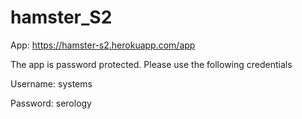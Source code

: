 # hamster_S2

App: https://hamster-s2.herokuapp.com/app

The app is password protected. Please use the following credentials

Username: systems

Password: serology
